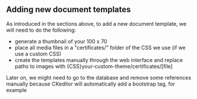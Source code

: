 ## Adding new document templates

As introduced in the sections above, to add a new document template, we will need to do the following:
* generate a thumbnail of your 100 x 70
* place all media files in a "certificates/" folder of the CSS we use (if we use a custom CSS)
* create the templates manually through the web interface and replace paths to images with {CSS}your-custom-theme/certificates/[file]

Later on, we might need to go to the database and remove some references manually 
because CKeditor will automatically add a bootstrap tag, for example
